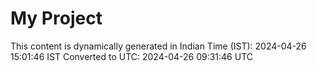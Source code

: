 # My Project

This content is dynamically generated in Indian Time (IST): 2024-04-26 15:01:46 IST
Converted to UTC: 2024-04-26 09:31:46 UTC
